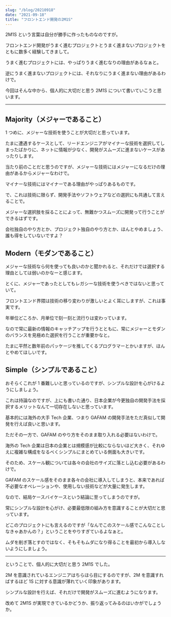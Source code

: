 ```yaml
---
slug: "/blog/20210918"
date: "2021-09-18"
title: "フロントエンド開発の2M1S"
---
```


2M1S という言葉は自分が勝手に作ったものなのですが。

フロントエンド開発がうまく進むプロジェクトとうまく進まないプロジェクトをともに数多く経験してきまして。

うまく進むプロジェクトには、やっぱりうまく進むなりの理由があるなぁと。

逆にうまく進まないプロジェクトには、それなりにうまく進まない理由があるわけで。

今回はそんな中から、個人的に大切だと思う 2M1S について書いていこうと思います。

---

## Majority（メジャーであること）

1 つめに、メジャーな技術を使うことが大切だと思っています。

たまに遭遇するケースとして、リードエンジニアがマイナーな技術を選択してしまったばかりに、ネットに情報が少なく、開発がスムーズに進まないケースがあったりします。

当たり前のことだと思うのですが、メジャーな技術にはメジャーになるだけの理由があるからメジャーなわけで。

マイナーな技術にはマイナーである理由がやっぱりあるものです。

で、これは技術に限らず、開発手法やソフトウェアなどの選択にも共通して言えることで。

メジャーな選択肢を採ることによって、無難かつスムーズに開発って行うことができるはずです。

会社独自のやり方とか、プロジェクト独自のやり方とか、ほんとやめましょう、誰も得をしていないですよ？

## Modern（モダンであること）

メジャーな技術なら何を使っても良いのかと聞かれると、それだけでは選択する理由としては弱いのかなーと感じます。

とくに、メジャーであったとしてもレガシーな技術を使うべきではないと思っていて。

フロントエンド界隈は技術の移り変わりが激しいとよく耳にしますが、これは事実です。

年単位どころか、月単位で刻一刻と流行りは変わっています。

なので常に最新の情報のキャッチアップを行うとともに、常にメジャーとモダンのバランスを見極めた選択を行うことが重要かなと。

たまに平然と数年前のパッケージを推してくるプログラマーとかいますが、ほんとやめてほしいです。

## Simple（シンプルであること）

おそらくこれが 1 番難しいと思っているのですが、シンプルな設計を心がけるようにしましょう。

これは持論なのですが、上にも書いた通り、日本企業が今更独自の開発手法を採択するメリットなんて一切存在しないと思っています。

基本的には海外の大手 Tech 企業、つまり GAFAM の開発手法をただ真似して開発を行えば良いと思います。

ただその一方で、GAFAM のやり方をそのまま取り入れる必要はないわけで。

海外の Tech 企業は日本の企業とは規模感が比較にならないほど大きく、それゆえに複雑な構成をなるべくシンプルにまとめている側面も大きいです。

そのため、スケール観については各々の会社のサイズに落とし込む必要があるわけで。

GAFAM のスケール感をそのまま各々の会社に導入してしまうと、本来であれば不必要なオペレーションや、使用しない技術などが大量に発生します。

なので、結局ケースバイケースという結論に至ってしまうのですが。

常にシンプルな設計を心がけ、必要最低限の組み方を意識することが大切だと思っています。

どこのプロジェクトにも言えるのですが「なんでこのスケール感でこんなことしなきゃあかんの？」ということをやりすぎているよなぁと。

ムダを削ぎ落とすのではなく、そもそもムダになり得ることを最初から導入しないようにしましょう。

---

ということで、個人的に大切だと思う 2M1S でした。

2M を意識されているエンジニアはちらほら目にするのですが、2M を意識すればするほど 1S に対する意識が薄れていく印象があります。

シンプルな設計を行えば、それだけで開発がスムーズに進むようになります。

改めて 2M1S が実現できているかどうか、振り返ってみるのはいかがでしょうか。

